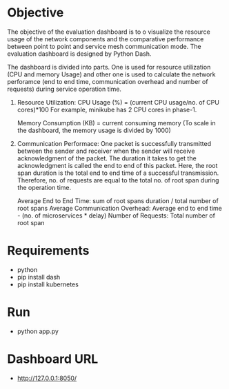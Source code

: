 
# Objective

The objective of the evaluation dashboard is to o visualize the resource usage of the network components and the comparative performance between point to point and service mesh communication mode. The evaluation dashboard is designed by Python Dash. 

The dashboard is divided into parts. One is used for resource utilization (CPU and memory Usage) and other one is used to calculate the network perforamce (end to end time, communication overhead and number of requests) during service operation time. 

1. Resource Utilization: 
   CPU Usage (%) = (current CPU usage/no. of CPU cores)*100
   For example, minikube has 2 CPU cores in phase-1.
   
   Memory Consumption (KB) = current consuming memory
   (To scale in the dashboard, the memory usage is divided by 1000)

2. Communication Performace: 
One packet is successfully transmitted between the sender and receiver when the sender will receive acknowledgment of the packet. The duration it takes to get the acknowledgment is called the end to end of this packet. Here, the root span duration is the total end to end time of a successful transmission. Therefore, no. of requests are equal to the total no. of root span during the operation time. 

   Average End to End Time: sum of root spans duration / total number of root spans
   Average Communication Overhead: Average end to end time - (no. of microservices * delay)
   Number of Requests: Total number of root span
 
  
# Requirements

- python
- pip install dash
- pip install kubernetes


# Run

- python app.py

# Dashboard URL

 - http://127.0.0.1:8050/



